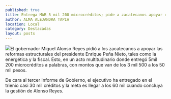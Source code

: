 ```yaml
---
published: true
title: Entrega MAR 5 mil 200 microcréditos; pide a zacatecanos apoyar reformas estructurales de EPN
author: ALMA ALEJANDRA TAPIA
location: Local
category: Destacadas
layout: posts
---
```


![](http://i.imgur.com/xP9O4tJm.jpg)El gobernador Miguel Alonso Reyes pidió a los zacatecanos a apoyar las reformas estructurales del presidente Enrique Peña Nieto, tales como la energética y la fiscal. Esto, en un acto multitudinario donde entregó 5mil 200 microcréditos a palabras, con montos que van de los 3 mil 500 a los 50 mil pesos.

De cara al tercer Informe de Gobierno, el ejecutivo ha entregado en el trienio casi 30 mil créditos y la meta es llegar a los 60 mil cuando concluya la gestión de Alonso Reyes.
